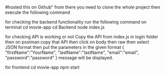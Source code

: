 #hosted this on Github"
from there you need to clone the whole project then execute the following command

for checking the backend functionality
run the following command on terminal
cd movie-app
cd Backend 
node index.js

for checking API is working or not
Copy the API from index.js in login folder
then on postman copy that API then click on body then raw then select JSON format then put the parameters in the given format
{
    "firstName":"YourName",
    "lastName":"lastName",
    "email":"email",
    "password":"password"
}
message will be displayed.

for frontend 
cd movie-app
npm start
